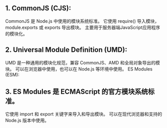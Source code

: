 ## 1. CommonJS (CJS):

CommonJS 是 Node.js 中使用的模块系统标准。
它使用 require() 导入模块，module.exports 或 exports 导出模块。
主要用于服务器端JavaScript应用程序的模块化。


## 2. Universal Module Definition (UMD):

UMD 是一种通用的模块化规范，兼容 CommonJS、AMD 和全局对象导出的模块。
可以在浏览器中使用，也可以在 Node.js 等环境中使用。
ES Modules (ESM):

## 3. ES Modules 是 ECMAScript 的官方模块系统标准。
它使用 import 和 export 关键字来导入和导出模块。
可以在现代浏览器和支持的 Node.js 版本中使用。
